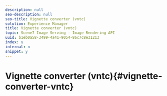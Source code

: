 ```yaml
---
description: null
seo-description: null
seo-title: Vignette converter (vntc)
solution: Experience Manager
title: Vignette converter (vntc)
topic: Scene7 Image Serving - Image Rendering API
uuid: b1eb0a58-3499-4a41-9054-86c7c8e31213
index: y
internal: n
snippet: y
---
```


# Vignette converter (vntc){#vignette-converter-vntc}

